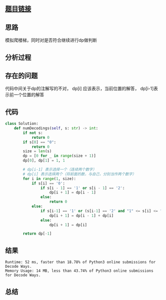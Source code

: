 [//]: # (@Author  : xu.junpeng)
[//]: # (@Time    : 2020/7/20 9:03 下午)
## [题目链接](https://leetcode.com/problems/decode-ways/)

## 思路
模拟爬楼梯，同时对是否符合继续进行dp做判断
## 分析过程

## 存在的问题
代码中间关于dp的注解写的不对， dp[i] 应该表示，当前位置的解答， dp[i-1]表示前一个位置的解答

## 代码
```python
class Solution:
    def numDecodings(self, s: str) -> int:
        if not s:
            return 0
        if s[0] == "0":
            return 0
        size = len(s)
        dp = [0 for _ in range(size + 1)]
        dp[0], dp[1] = 1, 1

        # dp[i-1] 表示选择一个（连续两个数字）
        # dp[i] 表示选择两个（将前面的数，与自己，分别当作两个数字）
        for i in range(1, size):
            if s[i] == '0':
                if s[i - 1] == '1' or s[i - 1] == '2':
                    dp[i + 1] = dp[i - 1]
                else:
                    return 0
            else:
                if s[i-1] == '1' or (s[i-1] == '2' and "1" <= s[i] <= "6"):
                    dp[i + 1] = dp[i - 1] + dp[i]
                else:
                    dp[i + 1] = dp[i]

        return dp[-1]
```

## 结果
```
Runtime: 52 ms, faster than 18.78% of Python3 online submissions for Decode Ways.
Memory Usage: 14 MB, less than 43.74% of Python3 online submissions for Decode Ways.
```
## 总结
